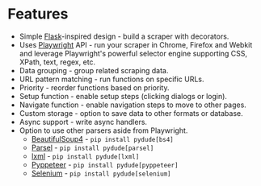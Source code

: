 # Features

- Simple [Flask](https://github.com/pallets/flask)-inspired design - build a scraper with decorators.
- Uses [Playwright](https://playwright.dev/python/) API - run your scraper in Chrome, Firefox and Webkit and leverage Playwright's powerful selector engine supporting CSS, XPath, text, regex, etc.
- Data grouping - group related scraping data.
- URL pattern matching - run functions on specific URLs.
- Priority - reorder functions based on priority.
- Setup function - enable setup steps (clicking dialogs or login).
- Navigate function - enable navigation steps to move to other pages.
- Custom storage - option to save data to other formats or database.
- Async support - write async handlers.
- Option to use other parsers aside from Playwright.
    - [BeautifulSoup4](https://www.crummy.com/software/BeautifulSoup/bs4/doc/) - `pip install pydude[bs4]`
    - [Parsel](https://github.com/scrapy/parsel) - `pip install pydude[parsel]`
    - [lxml](https://lxml.de/) - `pip install pydude[lxml]`
    - [Pyppeteer](https://github.com/pyppeteer/pyppeteer) - `pip install pydude[pyppeteer]`
    - [Selenium](https://github.com/SeleniumHQ/Selenium) - `pip install pydude[selenium]`
